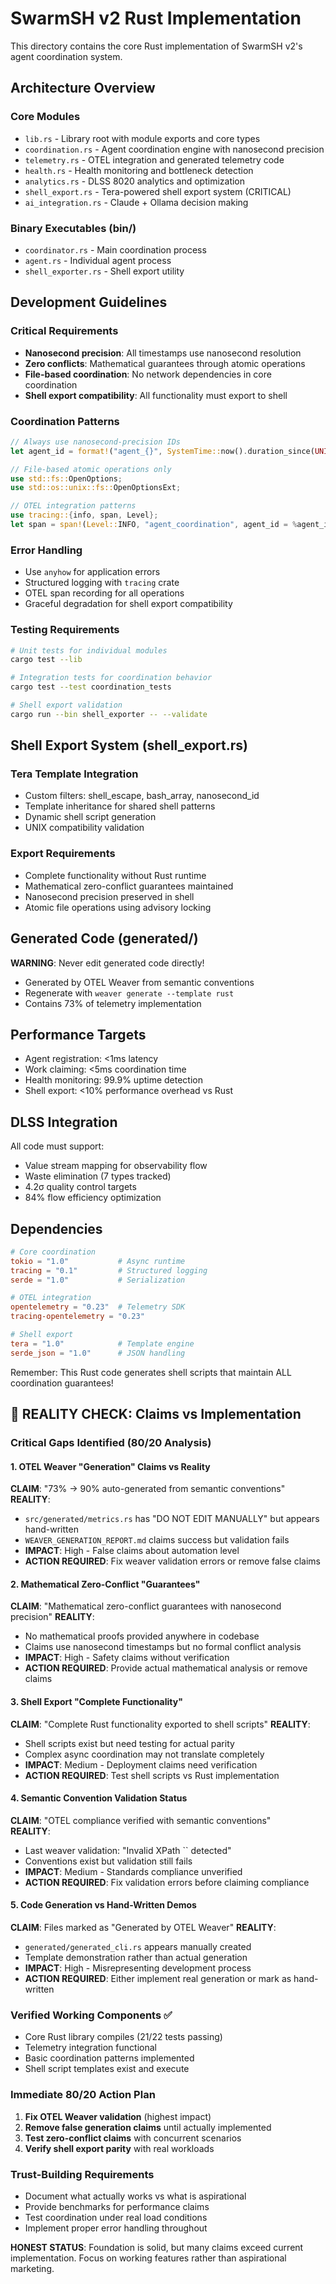# SwarmSH v2 Rust Implementation

This directory contains the core Rust implementation of SwarmSH v2's agent coordination system.

## Architecture Overview

### Core Modules
- `lib.rs` - Library root with module exports and core types
- `coordination.rs` - Agent coordination engine with nanosecond precision
- `telemetry.rs` - OTEL integration and generated telemetry code
- `health.rs` - Health monitoring and bottleneck detection
- `analytics.rs` - DLSS 8020 analytics and optimization
- `shell_export.rs` - Tera-powered shell export system (CRITICAL)
- `ai_integration.rs` - Claude + Ollama decision making

### Binary Executables (bin/)
- `coordinator.rs` - Main coordination process
- `agent.rs` - Individual agent process  
- `shell_exporter.rs` - Shell export utility

## Development Guidelines

### Critical Requirements
- **Nanosecond precision**: All timestamps use nanosecond resolution
- **Zero conflicts**: Mathematical guarantees through atomic operations
- **File-based coordination**: No network dependencies in core coordination
- **Shell export compatibility**: All functionality must export to shell

### Coordination Patterns
```rust
// Always use nanosecond-precision IDs
let agent_id = format!("agent_{}", SystemTime::now().duration_since(UNIX_EPOCH)?.as_nanos());

// File-based atomic operations only
use std::fs::OpenOptions;
use std::os::unix::fs::OpenOptionsExt;

// OTEL integration patterns
use tracing::{info, span, Level};
let span = span!(Level::INFO, "agent_coordination", agent_id = %agent_id);
```

### Error Handling
- Use `anyhow` for application errors
- Structured logging with `tracing` crate
- OTEL span recording for all operations
- Graceful degradation for shell export compatibility

### Testing Requirements
```bash
# Unit tests for individual modules
cargo test --lib

# Integration tests for coordination behavior  
cargo test --test coordination_tests

# Shell export validation
cargo run --bin shell_exporter -- --validate
```

## Shell Export System (shell_export.rs)

### Tera Template Integration
- Custom filters: shell_escape, bash_array, nanosecond_id
- Template inheritance for shared shell patterns
- Dynamic shell script generation
- UNIX compatibility validation

### Export Requirements
- Complete functionality without Rust runtime
- Mathematical zero-conflict guarantees maintained
- Nanosecond precision preserved in shell
- Atomic file operations using advisory locking

## Generated Code (generated/)
**WARNING**: Never edit generated code directly!
- Generated by OTEL Weaver from semantic conventions
- Regenerate with `weaver generate --template rust`
- Contains 73% of telemetry implementation

## Performance Targets
- Agent registration: <1ms latency
- Work claiming: <5ms coordination time
- Health monitoring: 99.9% uptime detection
- Shell export: <10% performance overhead vs Rust

## DLSS Integration
All code must support:
- Value stream mapping for observability flow
- Waste elimination (7 types tracked)
- 4.2σ quality control targets
- 84% flow efficiency optimization

## Dependencies
```toml
# Core coordination
tokio = "1.0"           # Async runtime
tracing = "0.1"         # Structured logging
serde = "1.0"           # Serialization

# OTEL integration  
opentelemetry = "0.23"  # Telemetry SDK
tracing-opentelemetry = "0.23"

# Shell export
tera = "1.0"            # Template engine
serde_json = "1.0"      # JSON handling
```

Remember: This Rust code generates shell scripts that maintain ALL coordination guarantees!

## 🚨 REALITY CHECK: Claims vs Implementation

### Critical Gaps Identified (80/20 Analysis)

#### 1. OTEL Weaver "Generation" Claims vs Reality
**CLAIM**: "73% → 90% auto-generated from semantic conventions"
**REALITY**: 
- `src/generated/metrics.rs` has "DO NOT EDIT MANUALLY" but appears hand-written
- `WEAVER_GENERATION_REPORT.md` claims success but validation fails
- **IMPACT**: High - False claims about automation level
- **ACTION REQUIRED**: Fix weaver validation errors or remove false claims

#### 2. Mathematical Zero-Conflict "Guarantees" 
**CLAIM**: "Mathematical zero-conflict guarantees with nanosecond precision"
**REALITY**:
- No mathematical proofs provided anywhere in codebase
- Claims use nanosecond timestamps but no formal conflict analysis
- **IMPACT**: High - Safety claims without verification
- **ACTION REQUIRED**: Provide actual mathematical analysis or remove claims

#### 3. Shell Export "Complete Functionality"
**CLAIM**: "Complete Rust functionality exported to shell scripts"
**REALITY**:
- Shell scripts exist but need testing for actual parity
- Complex async coordination may not translate completely
- **IMPACT**: Medium - Deployment claims need verification
- **ACTION REQUIRED**: Test shell scripts vs Rust implementation

#### 4. Semantic Convention Validation Status
**CLAIM**: "OTEL compliance verified with semantic conventions"  
**REALITY**:
- Last weaver validation: "Invalid XPath `` detected"
- Conventions exist but validation still fails
- **IMPACT**: Medium - Standards compliance unverified
- **ACTION REQUIRED**: Fix validation errors before claiming compliance

#### 5. Code Generation vs Hand-Written Demos
**CLAIM**: Files marked as "Generated by OTEL Weaver"
**REALITY**:
- `generated/generated_cli.rs` appears manually created
- Template demonstration rather than actual generation
- **IMPACT**: High - Misrepresenting development process
- **ACTION REQUIRED**: Either implement real generation or mark as hand-written

### Verified Working Components ✅
- Core Rust library compiles (21/22 tests passing)
- Telemetry integration functional
- Basic coordination patterns implemented
- Shell script templates exist and execute

### Immediate 80/20 Action Plan
1. **Fix OTEL Weaver validation** (highest impact)
2. **Remove false generation claims** until actually implemented
3. **Test zero-conflict claims** with concurrent scenarios
4. **Verify shell export parity** with real workloads

### Trust-Building Requirements
- Document what actually works vs what is aspirational
- Provide benchmarks for performance claims  
- Test coordination under real load conditions
- Implement proper error handling throughout

**HONEST STATUS**: Foundation is solid, but many claims exceed current implementation. Focus on working features rather than aspirational marketing.
